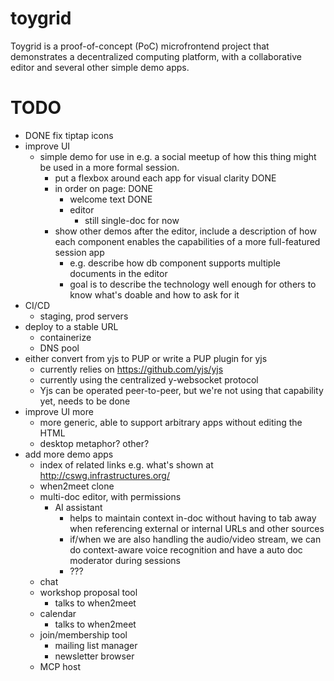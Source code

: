 # toygrid

Toygrid is a proof-of-concept (PoC) microfrontend project that
demonstrates a decentralized computing platform, with a collaborative
editor and several other simple demo apps. 

TODO
====

- DONE fix tiptap icons 
- improve UI
    - simple demo for use in e.g. a social meetup of how this thing
      might be used in a more formal session.  
      - put a flexbox around each app for visual clarity DONE
      - in order on page: DONE
          - welcome text DONE
          - editor
            - still single-doc for now
      - show other demos after the editor, include a description of
        how each component enables the capabilities of a more
        full-featured session app
        - e.g. describe how db component supports multiple documents
          in the editor
        - goal is to describe the technology well enough for
          others to know what's doable and how to ask for it
- CI/CD  
    - staging, prod servers
- deploy to a stable URL
    - containerize
    - DNS pool
- either convert from yjs to PUP or write a PUP plugin for yjs
    - currently relies on https://github.com/yjs/yjs
    - currently using the centralized y-websocket protocol
    - Yjs can be operated peer-to-peer, but we're not using that
      capability yet, needs to be done
- improve UI more
    - more generic, able to support arbitrary apps without editing the
      HTML
    - desktop metaphor?  other?
- add more demo apps 
    - index of related links e.g. what's shown at
      http://cswg.infrastructures.org/
    - when2meet clone
    - multi-doc editor, with permissions
        - AI assistant
            - helps to maintain context in-doc without having to tab
              away when referencing external or internal URLs and
              other sources
            - if/when we are also handling the audio/video stream, we
              can do context-aware voice recognition and have a auto
              doc moderator during sessions
            - ???
    - chat
    - workshop proposal tool
        - talks to when2meet 
    - calendar
        - talks to when2meet
    - join/membership tool
        - mailing list manager
        - newsletter browser
    - MCP host


